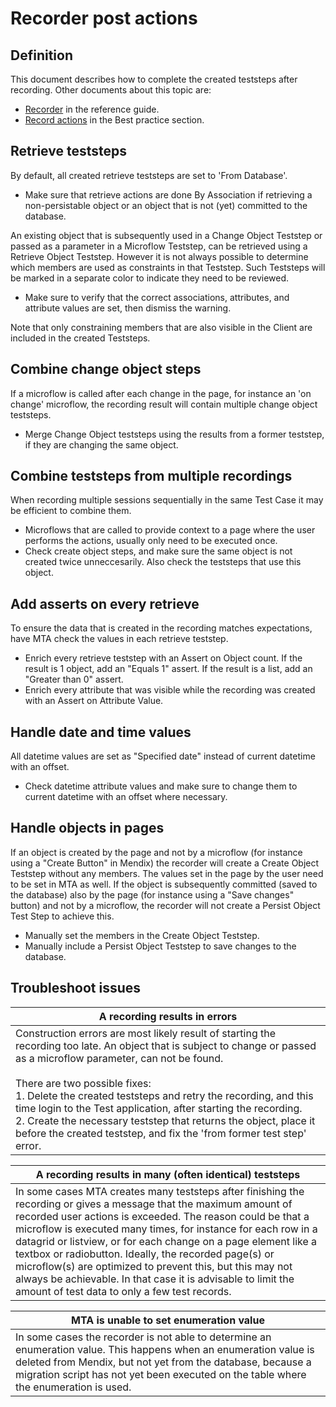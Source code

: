 # Recorder post actions

## Definition

This document describes how to complete the created teststeps after recording.
Other documents about this topic are:
- [Recorder](../../recording) in the reference guide.
- [Record actions](../bestpractice/record-actions) in the Best practice section.

## Retrieve teststeps

By default, all created retrieve teststeps are set to 'From Database'.

- Make sure that retrieve actions are done By Association if retrieving a non-persistable object or an object that is not (yet) committed to the database.

An existing object that is subsequently used in a Change Object Teststep or passed as a parameter in a Microflow Teststep, can be retrieved using a Retrieve Object Teststep. However it is not always possible to determine which members are used as constraints in that Teststep. Such Teststeps will be marked in a separate color to indicate they need to be reviewed. 

- Make sure to verify that the correct associations, attributes, and attribute values are set, then dismiss the warning.

Note that only constraining members that are also visible in the Client are included in the created Teststeps.

## Combine change object steps

If a microflow is called after each change in the page, for instance an 'on change' microflow, the recording result will contain multiple change object teststeps.

- Merge Change Object teststeps using the results from a former teststep, if they are changing the same object.

## Combine teststeps from multiple recordings

When recording multiple sessions sequentially in the same Test Case it may be efficient to combine them. 

- Microflows that are called to provide context to a page where the user performs the actions, usually only need to be executed once.
- Check create object steps, and make sure the same object is not created twice unneccesarily. Also check the teststeps that use this object.

## Add asserts on every retrieve

To ensure the data that is created in the recording matches expectations, have MTA check the values in each retrieve teststep.

- Enrich every retrieve teststep with an Assert on Object count. If the result is 1 object, add an "Equals 1" assert. If the result is a list, add an "Greater than 0" assert.
- Enrich every attribute that was visible while the recording was created with an Assert on Attribute Value. 

## Handle date and time values

All datetime values are set as "Specified date" instead of current datetime with an offset.
- Check datetime attribute values and make sure to change them to current datetime with an offset where necessary. 

## Handle objects in pages

If an object is created by the page and not by a microflow (for instance using a "Create Button" in Mendix) the recorder will create a Create Object Teststep without any members. The values set in the page by the user need to be set in MTA as well. If the object is subsequently committed (saved to the database) also by the page (for instance using a "Save changes" button) and not by a microflow, the recorder will not create a Persist Object Test Step to achieve this. 
- Manually set the members in the Create Object Teststep.
- Manually include a Persist Object Teststep to save changes to the database.


## Troubleshoot issues

| A recording results in errors                                                                                                                                                                                                                                                                                                                                                                                                                                                                                 |
| ------------------------------------------------------------------------------------------------------------------------------------------------------------------------------------------------------------------------------------------------------------------------------------------------------------------------------------------------------------------------------------------------------------------------------------------------------------------------------------------------------------- |
| Construction errors are most likely result of starting the recording too late. An object that is subject to change or passed as a microflow parameter, can not be found. <br/><br/> There are two possible fixes: <br/> 1. Delete the created teststeps and retry the recording, and this time login to the Test application, after starting the recording. <br/>  2. Create the necessary teststep that returns the object, place it before the created teststep, and fix the 'from former test step' error. |


| A recording results in many (often identical) teststeps                                                                                                                                                                                                                                                                                                                                                                                                                                                                                                     |
| ----------------------------------------------------------------------------------------------------------------------------------------------------------------------------------------------------------------------------------------------------------------------------------------------------------------------------------------------------------------------------------------------------------------------------------------------------------------------------------------------------------------------------------------------------------- |
| In some cases MTA creates many teststeps after finishing the recording or gives a message that the maximum amount of recorded user actions is exceeded. The reason could be that a microflow is executed many times, for instance for each row in a datagrid or listview, or for each change on a page element like a textbox or radiobutton. Ideally, the recorded page(s) or microflow(s) are optimized to prevent this, but this may not always be achievable. In that case it is advisable to limit the amount of test data to only a few test records. |


| MTA is unable to set enumeration value                                                                                                                                                                                                                                   |
| ------------------------------------------------------------------------------------------------------------------------------------------------------------------------------------------------------------------------------------------------------------------------ |
| In some cases the recorder is not able to determine an enumeration value. This happens when an enumeration value is deleted from Mendix, but not yet from the database, because a migration script has not yet been executed on the table where the enumeration is used. |